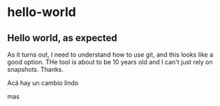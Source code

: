 # hello-world
Hello world, as expected
------------------------
As it turns out, I need to understand how to use git, and this looks like a good option.
THe tool is about to be 10 years old and I can't just rely on snapshots.
Thanks.


Acá hay un cambio lindo

mas
